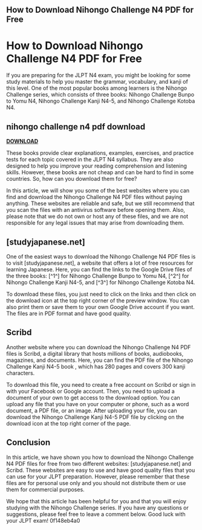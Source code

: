 ## How to Download Nihongo Challenge N4 PDF for Free

  
# How to Download Nihongo Challenge N4 PDF for Free
 
If you are preparing for the JLPT N4 exam, you might be looking for some study materials to help you master the grammar, vocabulary, and kanji of this level. One of the most popular books among learners is the Nihongo Challenge series, which consists of three books: Nihongo Challenge Bunpo to Yomu N4, Nihongo Challenge Kanji N4-5, and Nihongo Challenge Kotoba N4.
 
## nihongo challenge n4 pdf download


[**DOWNLOAD**](https://www.google.com/url?q=https%3A%2F%2Ffancli.com%2F2tL8MM&sa=D&sntz=1&usg=AOvVaw3P4Re0ikYvhRy2GcPPaz92)

 
These books provide clear explanations, examples, exercises, and practice tests for each topic covered in the JLPT N4 syllabus. They are also designed to help you improve your reading comprehension and listening skills. However, these books are not cheap and can be hard to find in some countries. So, how can you download them for free?
 
In this article, we will show you some of the best websites where you can find and download the Nihongo Challenge N4 PDF files without paying anything. These websites are reliable and safe, but we still recommend that you scan the files with an antivirus software before opening them. Also, please note that we do not own or host any of these files, and we are not responsible for any legal issues that may arise from downloading them.
 
## [studyjapanese.net]
 
One of the easiest ways to download the Nihongo Challenge N4 PDF files is to visit [studyjapanese.net], a website that offers a lot of free resources for learning Japanese. Here, you can find the links to the Google Drive files of the three books: [^1^] for Nihongo Challenge Bunpo to Yomu N4, [^2^] for Nihongo Challenge Kanji N4-5, and [^3^] for Nihongo Challenge Kotoba N4.
 
To download these files, you just need to click on the links and then click on the download icon at the top right corner of the preview window. You can also print them or save them to your own Google Drive account if you want. The files are in PDF format and have good quality.
 
## Scribd
 
Another website where you can download the Nihongo Challenge N4 PDF files is Scribd, a digital library that hosts millions of books, audiobooks, magazines, and documents. Here, you can find the PDF file of the Nihongo Challenge Kanji N4-5 book , which has 280 pages and covers 300 kanji characters.
 
To download this file, you need to create a free account on Scribd or sign in with your Facebook or Google account. Then, you need to upload a document of your own to get access to the download option. You can upload any file that you have on your computer or phone, such as a word document, a PDF file, or an image. After uploading your file, you can download the Nihongo Challenge Kanji N4-5 PDF file by clicking on the download icon at the top right corner of the page.
 
## Conclusion
 
In this article, we have shown you how to download the Nihongo Challenge N4 PDF files for free from two different websites: [studyjapanese.net] and Scribd. These websites are easy to use and have good quality files that you can use for your JLPT preparation. However, please remember that these files are for personal use only and you should not distribute them or use them for commercial purposes.
 
We hope that this article has been helpful for you and that you will enjoy studying with the Nihongo Challenge series. If you have any questions or suggestions, please feel free to leave a comment below. Good luck with your JLPT exam!
 0f148eb4a0
